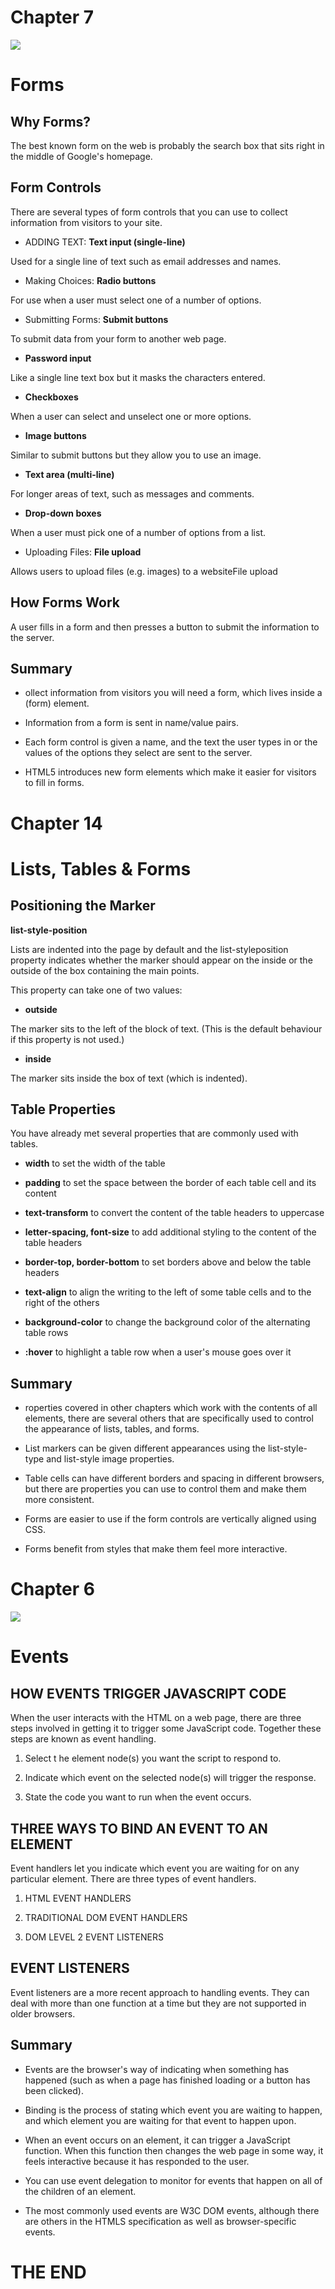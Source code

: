 # **Chapter 7**

<img src = "https://careerkarma.com/blog/wp-content/uploads/2020/03/html-forms.jpg">

# Forms

## Why Forms?

The best known form on the web is probably the search box that sits right in the middle of Google's homepage.

## Form Controls

There are several types of form controls that you can use to collect information from visitors to your site.

* ADDING TEXT: **Text input (single-line)**

Used for a single line of text such as email addresses and names.

* Making Choices: **Radio buttons**

For use when a user must select one of a number of options.

* Submitting Forms: **Submit buttons**

To submit data from your form to another web page.

* **Password input**

Like a single line text box but it masks the characters entered.

* **Checkboxes**

When a user can select and unselect one or more options.

* **Image buttons**

Similar to submit buttons but they allow you to use an image.

* **Text area (multi-line)**

For longer areas of text, such as messages and comments.

* **Drop-down boxes**

When a user must pick one of a number of options from a list.

* Uploading Files: **File upload**

Allows users to upload files (e.g. images) to a websiteFile upload

## How Forms Work

A user fills in a form and then presses a button to submit the information to the server.

## Summary 

* ollect information from visitors you will need a form, which lives inside a (form) element.

* Information from a form is sent in name/value pairs.

* Each form control is given a name, and the text the user types in or the values of the options they select are sent to the server.

* HTML5 introduces new form elements which make it easier for visitors to fill in forms.

# **Chapter 14**

# Lists, Tables & Forms

## Positioning the Marker
**list-style-position**

Lists are indented into the page by default and the list-styleposition property indicates whether the marker should appear on the inside or the outside of the box containing the main points.

This property can take one of two values:

* **outside**

The marker sits to the left of the block of text. (This is the default behaviour if this property is not used.)

* **inside**

The marker sits inside the box of
text (which is indented).

## Table Properties

You have already met several properties that are commonly used with tables.

* **width**  to set the width of the table

* **padding** to set the space between the border of each table cell and its content

* **text-transform** to convert the content of the table headers to uppercase

* **letter-spacing, font-size** to add additional styling to the content of the table headers

* **border-top, border-bottom** to set borders above and below the table headers

* **text-align** to align the writing to the left of some table cells and to the right of the others

* **background-color** to change the background color of the alternating table rows

* **:hover** to highlight a table row when a user's mouse goes over it

## Summary

* roperties covered in other chapters which work with the contents of all elements, there are several others that are specifically used to control the appearance of lists, tables, and forms.


* List markers can be given different appearances using the list-style-type and list-style image properties.

* Table cells can have different borders and spacing in different browsers, but there are properties you can use to control them and make them more consistent.

* Forms are easier to use if the form controls are vertically aligned using CSS.

* Forms benefit from styles that make them feel more interactive.

# **Chapter 6**

<img src = "https://www.edureka.co/blog/wp-content/uploads/2019/09/Events-in-JavaScript.jpg">

# Events

## HOW EVENTS TRIGGER JAVASCRIPT CODE

When the user interacts with the HTML on a web page, there are three steps involved in getting it to trigger some JavaScript code. Together these steps are known as event handling.

1. Select t he element node(s) you want the script to respond to.

2. Indicate which event on the selected node(s) will trigger the response.

3. State the code you want to run when the event occurs.

## THREE WAYS TO BIND AN EVENT TO AN ELEMENT

Event handlers let you indicate which event you are waiting for on any particular element. There are three types of event handlers.

1. HTML EVENT HANDLERS

2. TRADITIONAL DOM EVENT HANDLERS

3. DOM LEVEL 2 EVENT LISTENERS

## EVENT LISTENERS

Event listeners are a more recent approach to handling events. They can deal with more than one function at a time but they are not supported in older browsers.


## Summary

* Events are the browser's way of indicating when something has happened (such as when a page has finished loading or a button has been clicked).

* Binding is the process of stating which event you are waiting to happen, and which element you are waiting for that event to happen upon.

* When an event occurs on an element, it can trigger a JavaScript function. When this function then changes the web page in some way, it feels interactive because it has responded to the user.

* You can use event delegation to monitor for events that happen on all of the children of an element.

* The most commonly used events are W3C DOM events, although there are others in the HTMLS specification as well as browser-specific events.

# THE END

